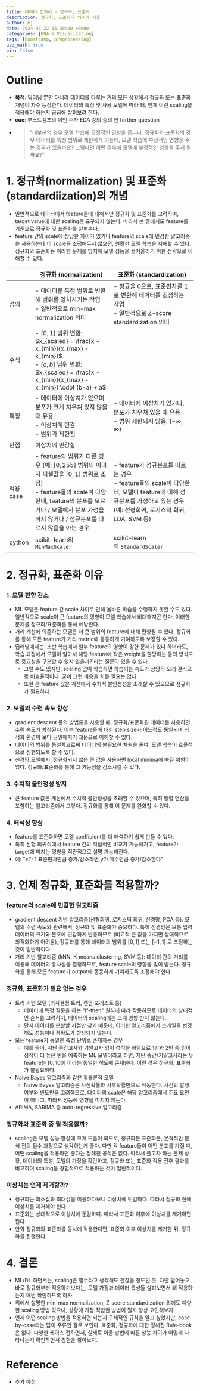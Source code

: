```yaml
---
title: 데이터 전처리 - 정규화, 표준화
description: 정규화, 표준화의 의미와 사용
author: mj
date: 2024-08-22 15:30:00 +0900
categories: [EDA & Visualization]
tags: [boostcamp, preprocessing]
use_math: true
pin: false
---
```


# Outline

- **목적**: 딥러닝 뿐만 아니라 데이터를 다루는 거의 모든 상황에서 정규화 또는 표준화 개념이 자주 등장한다. 데이터의 특징 및 사용 모델에 따라 왜, 언제 이런 scaling을 적용해야 하는지 궁금해 살펴보려 한다.
- **cue**: 부스트캠프의 이번 주차 EDA 강의 중의 한 further question
- > "대부분의 경우 모델 학습에 긍정적인 영향을 줍니다. 정규화와 표준화의 경우 데이터를 특정 범위로 제한하게 되는데, 모델 학습에 부정적인 영향을 주는 경우가 있을까요? 그렇다면 어떤 경우에 모델에 부정적인 영향을 주게 될까요?"


# 1. 정규화(normalization) 및 표준화(standardiization)의 개념

- 일반적으로 데이터에서 feature들에 대해서만 정규화 및 표준화를 고려하며, target value에 대한 scaling은 요구되지 않는다. 따라서 본 글에서도 feature를 기준으로 정규화 및 표준화를 살펴본다.
- feature 간의 scale에 상당한 차이가 있거나 feature의 scale에 민감한 알고리즘을 사용하는데 이 scale을 조정해두지 않으면, 원활한 모델 학습을 저해할 수 있다. 정규화와 표준화는 이러한 문제를 방지해 모델 성능을 끌어올리기 위한 전략으로 이해할 수 있다.

|           | **정규화** (normalization)                                                                                                                                                                                                   | **표준화** (standardization)                                                                                                                                         |
| --------- | ---------------------------------------------------------------------------------------------------------------------------------------------------------------------------------------------------------------------------- | -------------------------------------------------------------------------------------------------------------------------------------------------------------------- |
| 정의      | - 데이터를 특정 범위로 변환해 범위를 일치시키는 작업<br>- 일반적으로 min-max normalization 의미                                                                                                                              | - 평균을 0으로, 표준편차를 1로 변환해 데이터를 조정하는 작업<br>- 일반적으로 Z-score standardization 의미                                                            |
| 수식      | - $[0,1]$ 범위 변환: $x_{scaled} = \frac{x - x_{min}}{x_{max} - x_{min}}$<br>- $[a,b]$ 범위 변환: $x_{scaled} = \frac{x - x_{min}}{x_{max} - x_{min}} \cdot (b-a) + a$                                                       |
| 특징      | - 데이터에 이상치가 없으며 분포가 크게 치우쳐 있지 않을 때 유용<br>- 이상치에 민감<br>- 범위가 제한됨                                                                                                                        | - 데이터에 이상치가 있거나, 분포가 치우쳐 있을 때 유용<br>- 범위 제한되지 않음. $(-\infty, \infty)$                                                                  |
| 단점      | 이상치에 민감함                                                                                                                                                                                                              |                                                                                                                                                                      |
| 적용 case | - feature의 범위가 다른 경우 (예: $[0,255]$ 범위의 이미지 픽셀값을 $[0,1]$ 범위로 조정)<br>- feature들의 scale이 다양한데, feature의 분포를 모르거나 / 모델에서 분포 가정을 하지 않거나 / 정규분포를 따르지 않음을 아는 경우 | - feature가 정규분포를 따르는 경우<br>- feature들의 scale이 다양한데, 모델이 feature에 대해 정규분포를 가정하고 있는 경우 (예: 선형회귀, 로지스틱 회귀, LDA, SVM 등) |
| python    | scikit-learn의 `MinMaxScaler`                                                                                                                                                                                                | scikit-learn의 `StandardScaler`                                                                                                                                      |


# 2. 정규화, 표준화 이유

### 1. 모델 편향 감소

- ML 모델은 feature 간 scale 차이로 인해 올바른 학습을 수행하지 못할 수도 있다. 일반적으로 scale이 큰 feature의 영향이 모델 학습에서 비대해지곤 한다. 이러한 문제를 정규화/표준화를 통해 예방한다.
- 거리 계산에 의존하는 모델은 더 큰 범위의 feature에 대해 편향될 수 있다. 정규화를 통해 모든 feature가 거리 metric에 동등하게 기여하도록 보장할 수 있다.
- 딥러닝에서는 '초반 학습에서 일부 feature의 영향이 강한 문제가 있다 하더라도, 학습 과정에서 모델이 알아서 해당 feature에 작은 weight을 할당하는 등의 방식으로 중요성을 구분할 수 있지 않을까?'라는 질문이 있을 수 있다. 
	- 그럴 수도 있지만, scaling 없이 학습하면 학습되는 속도가 상당히 오래 걸리므로 비효율적이다. 굳이 그런 비용을 치를 필요는 없다.
	- 또한 큰 feature 값은 계산에서 수치적 불안정성을 초래할 수 있으므로 정규화가 필요하다.

### 2. 모델의 수렴 속도 향상

- gradient descent 등의 방법론을 사용할 때, 정규화/표준화된 데이터를 사용하면 수렴 속도가 향상된다. 이는 feature들에 대한 step size가 어느정도 통일되며 최적화 환경이 보다 균일해지기 떄문으로 이해할 수 있다.
- 데이터의 범위를 통일함으로써 데이터의 불필요한 차원을 줄여, 모델 학습이 효율적으로 진행되도록 할 수 있다.
- 신경망 모델에서, 정규화되지 않은 큰 값을 사용하면 local minima에 빠질 위험이 있다. 정규화/표준화를 통해 그 가능성을 감소시킬 수 있다.

### 3. 수치적 불안정성 방지

- 큰 feature 값은 계산에서 수치적 불안정성을 초래할 수 있으며, 특히 행렬 연산을 포함하는 알고리즘에서 그렇다. 정규화를 통해 이 문제를 완화할 수 있다. 

### 4. 해석성 향상

- feature를 표준화하면 모델 coefficient를 더 해석하기 쉽게 만들 수 있다.
- 특히 선형 회귀식에서 feature 간의 직접적인 비교가 가능해지고, feature가 target에 미치는 영향을 직관적으로 설명 가능해진다.
- 예: "$x$가 1 표준편차만큼 증가/감소하면 $y$가 계수만큼 증가/감소한다"

# 3. 언제 정규화, 표준화를 적용할까?

### feature의 scale에 민감한 알고리즘

- gradient descent 기반 알고리즘(선형회귀, 로지스틱 회귀, 신경망, PCA 등): 모델의 수렴 속도와 관련해서, 정규화 및 표준화가 중요하다. 특히 신경망은 보통 입력 데이터의 크기와 분포에 민감하게 반응하므로 (비교적 큰 값을 가지면 상대적으로 최적화하기 어려움), 정규화를 통해 데이터의 범위를 $[0,1]$ 또는 $[-1,1]$ 로 조정하는 것이 일반적이다.
- 거리 기반 알고리즘 (kNN, K-means clustering, SVM 등): 데이터 간의 거리를 이용해 데이터의 유사성을 결정하므로, feature scale의 영향을 많이 받는다. 정규화를 통해 모든 feature가 output에 동등하게 기여하도록 조정해야 한다.

### 정규화, 표준화가 필요 없는 경우

- 트리 기반 모델 (의사결정 트리, 랜덤 포레스트 등)
	- 데이터에 특정 질문을 하는 "If-then" 원칙에 따라 작동하므로 데이터의 상대적인 순서를 고려하지, 데이터의 scaling에는 크게 영향 받지 않는다. 
	- 단지 데이터를 분할할 지점만 찾기 때문에, 이러한 알고리즘에서 스케일을 변경해도 성능이나 정확도가 향상되지 않는다.
- 모든 feature가 동일한 측정 단위로 존재하는 경우
	- 예를 들어, 지난 중간고사와 기말고사 영어 성적을 바탕으로 1반과 2반 중 영어 성적이 더 높은 반을 예측하는 ML 모델이라고 하면, 지난 중간/기말고사라는 두 feature는 $[0,100]$ 이라는 동일한 척도에 존재한다. 이런 경우 정규화, 표준화가 불필요하다.
- Naive Bayes 알고리즘과 같은 확률론적 모델
	- Naive Bayes 알고리즘은 사전확률과 사후확률만으로 작동한다. 사건의 발생 여부와 빈도만을 고려하므로, 데이터의 scale은 해당 알고리즘에서 주요 요인이 아니고, 따라서 성능에 영향을 미치지 않는다.
- ARIMA, SARIMA 등 auto-regressive 알고리즘

### 정규화와 표준화 중 뭘 적용할까?

- scaling은 모델 성능 향상에 크게 도움이 되므로, 정규화든 표준화든, 본격적인 분석 전의 필수 과정으로 생각하는게 좋다. 다만 각 feature들이 어떤 분포를 가질 때, 어떤 scaling을 적용하면 좋다는 정해진 공식은 없다. 따라서 풀고자 하는 문제 상황, 데이터의 특성, 모델의 가정을 확인하고, 정규화 또는 표준화 적용 전후 결과를 비교하며 scaling을 경험적으로 적용하는 것이 일반적이다. 

### 이상치는 언제 제거할까?

- 정규화는 최소값과 최대값을 이용하다보니 이상치에 민감하다. 따라서 정규화 전에 이상치를 제거해야 한다.
- 표준화는 상대적으로 이상치에 둔감하다. 따라서 표준화 이후에 이상치를 제거하면 된다.
- 만약 정규화와 표준화를 동시에 적용한다면, 표준화 이후 이상치를 제거한 뒤, 정규화를 진행한다.


# 4. 결론

- ML/DL 하면서는, scaling은 필수라고 생각해도 괜찮을 정도인 듯. 다만 덮어놓고 바로 정규화부터 적용하기보다는, 모델 가정과 데이터 특성들 살펴보면서 왜 적용하는지 매번 확인하도록 하자.
- 위에서 설명한 min-max normalization, Z-score standardization 외에도 다양한 scaling 방법 있으니, 상황에 가장 적합한 방법이 뭘지 항상 고민해보자.
- 언제 어떤 scaling 방법을 적용하면 되는지 구체적인 규칙을 알고 싶었지만, case-by-case라는 답이 주류인 걸로 보인다. 표준화, 정규화에 대한 정해진 Rule-book은 없다. 다양한 케이스 접하면서, 실제로 이들 방법에 따른 성능 차이가 어떻게 나타나는지 확인하면서 경험을 쌓아보자.

# Reference

- 추가 예정

